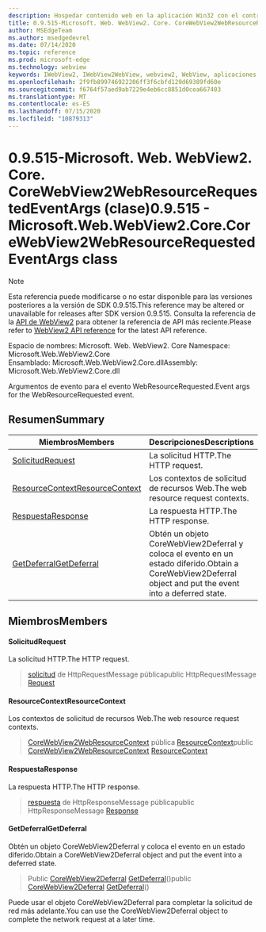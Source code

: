 ```yaml
---
description: Hospedar contenido web en la aplicación Win32 con el control Microsoft Edge WebView2
title: 0.9.515-Microsoft. Web. WebView2. Core. CoreWebView2WebResourceRequestedEventArgs
author: MSEdgeTeam
ms.author: msedgedevrel
ms.date: 07/14/2020
ms.topic: reference
ms.prod: microsoft-edge
ms.technology: webview
keywords: IWebView2, IWebView2WebView, webview2, WebView, aplicaciones Win32, Win32, Edge, ICoreWebView2, ICoreWebView2Controller, control de explorador, HTML Edge
ms.openlocfilehash: 2f9fb899746922206ff3f6cbfd129d69389fd60e
ms.sourcegitcommit: f6764f57aed9ab7229e4eb6cc8851d0cea667403
ms.translationtype: MT
ms.contentlocale: es-ES
ms.lasthandoff: 07/15/2020
ms.locfileid: "10879313"
---
```

# <span data-ttu-id="f9ba3-104">0.9.515-Microsoft. Web. WebView2. Core. CoreWebView2WebResourceRequestedEventArgs (clase)</span><span class="sxs-lookup"><span data-stu-id="f9ba3-104">0.9.515 - Microsoft.Web.WebView2.Core.CoreWebView2WebResourceRequestedEventArgs class</span></span> 

> [!NOTE]
> <span data-ttu-id="f9ba3-105">Esta referencia puede modificarse o no estar disponible para las versiones posteriores a la versión de SDK 0.9.515.</span><span class="sxs-lookup"><span data-stu-id="f9ba3-105">This reference may be altered or unavailable for releases after SDK version 0.9.515.</span></span> <span data-ttu-id="f9ba3-106">Consulta la referencia de la [API de WebView2](../../../webview2-api-reference.md) para obtener la referencia de API más reciente.</span><span class="sxs-lookup"><span data-stu-id="f9ba3-106">Please refer to [WebView2 API reference](../../../webview2-api-reference.md) for the latest API reference.</span></span>

<span data-ttu-id="f9ba3-107">Espacio de nombres: Microsoft. Web. WebView2. Core </span><span class="sxs-lookup"><span data-stu-id="f9ba3-107">Namespace: Microsoft.Web.WebView2.Core</span></span>\
<span data-ttu-id="f9ba3-108">Ensamblado: Microsoft.Web.WebView2.Core.dll</span><span class="sxs-lookup"><span data-stu-id="f9ba3-108">Assembly: Microsoft.Web.WebView2.Core.dll</span></span>

<span data-ttu-id="f9ba3-109">Argumentos de evento para el evento WebResourceRequested.</span><span class="sxs-lookup"><span data-stu-id="f9ba3-109">Event args for the WebResourceRequested event.</span></span>

## <span data-ttu-id="f9ba3-110">Resumen</span><span class="sxs-lookup"><span data-stu-id="f9ba3-110">Summary</span></span>

 <span data-ttu-id="f9ba3-111">Miembros</span><span class="sxs-lookup"><span data-stu-id="f9ba3-111">Members</span></span>                        | <span data-ttu-id="f9ba3-112">Descripciones</span><span class="sxs-lookup"><span data-stu-id="f9ba3-112">Descriptions</span></span>
--------------------------------|---------------------------------------------
[<span data-ttu-id="f9ba3-113">Solicitud</span><span class="sxs-lookup"><span data-stu-id="f9ba3-113">Request</span></span>](#request) | <span data-ttu-id="f9ba3-114">La solicitud HTTP.</span><span class="sxs-lookup"><span data-stu-id="f9ba3-114">The HTTP request.</span></span>
[<span data-ttu-id="f9ba3-115">ResourceContext</span><span class="sxs-lookup"><span data-stu-id="f9ba3-115">ResourceContext</span></span>](#resourcecontext) | <span data-ttu-id="f9ba3-116">Los contextos de solicitud de recursos Web.</span><span class="sxs-lookup"><span data-stu-id="f9ba3-116">The web resource request contexts.</span></span>
[<span data-ttu-id="f9ba3-117">Respuesta</span><span class="sxs-lookup"><span data-stu-id="f9ba3-117">Response</span></span>](#response) | <span data-ttu-id="f9ba3-118">La respuesta HTTP.</span><span class="sxs-lookup"><span data-stu-id="f9ba3-118">The HTTP response.</span></span>
[<span data-ttu-id="f9ba3-119">GetDeferral</span><span class="sxs-lookup"><span data-stu-id="f9ba3-119">GetDeferral</span></span>](#getdeferral) | <span data-ttu-id="f9ba3-120">Obtén un objeto CoreWebView2Deferral y coloca el evento en un estado diferido.</span><span class="sxs-lookup"><span data-stu-id="f9ba3-120">Obtain a CoreWebView2Deferral object and put the event into a deferred state.</span></span>

## <span data-ttu-id="f9ba3-121">Miembros</span><span class="sxs-lookup"><span data-stu-id="f9ba3-121">Members</span></span>

#### <span data-ttu-id="f9ba3-122">Solicitud</span><span class="sxs-lookup"><span data-stu-id="f9ba3-122">Request</span></span> 

<span data-ttu-id="f9ba3-123">La solicitud HTTP.</span><span class="sxs-lookup"><span data-stu-id="f9ba3-123">The HTTP request.</span></span>

> <span data-ttu-id="f9ba3-124">[solicitud](#request) de HttpRequestMessage pública</span><span class="sxs-lookup"><span data-stu-id="f9ba3-124">public HttpRequestMessage [Request](#request)</span></span>

#### <span data-ttu-id="f9ba3-125">ResourceContext</span><span class="sxs-lookup"><span data-stu-id="f9ba3-125">ResourceContext</span></span> 

<span data-ttu-id="f9ba3-126">Los contextos de solicitud de recursos Web.</span><span class="sxs-lookup"><span data-stu-id="f9ba3-126">The web resource request contexts.</span></span>

> <span data-ttu-id="f9ba3-127">[CoreWebView2WebResourceContext](./namespace-microsoft-web-webview2-core.md) pública [ResourceContext](#resourcecontext)</span><span class="sxs-lookup"><span data-stu-id="f9ba3-127">public [CoreWebView2WebResourceContext](./namespace-microsoft-web-webview2-core.md) [ResourceContext](#resourcecontext)</span></span>

#### <span data-ttu-id="f9ba3-128">Respuesta</span><span class="sxs-lookup"><span data-stu-id="f9ba3-128">Response</span></span> 

<span data-ttu-id="f9ba3-129">La respuesta HTTP.</span><span class="sxs-lookup"><span data-stu-id="f9ba3-129">The HTTP response.</span></span>

> <span data-ttu-id="f9ba3-130">[respuesta](#response) de HttpResponseMessage pública</span><span class="sxs-lookup"><span data-stu-id="f9ba3-130">public HttpResponseMessage [Response](#response)</span></span>

#### <span data-ttu-id="f9ba3-131">GetDeferral</span><span class="sxs-lookup"><span data-stu-id="f9ba3-131">GetDeferral</span></span> 

<span data-ttu-id="f9ba3-132">Obtén un objeto CoreWebView2Deferral y coloca el evento en un estado diferido.</span><span class="sxs-lookup"><span data-stu-id="f9ba3-132">Obtain a CoreWebView2Deferral object and put the event into a deferred state.</span></span>

> <span data-ttu-id="f9ba3-133">Public [CoreWebView2Deferral](microsoft-web-webview2-core-corewebview2deferral.md) [GetDeferral](#getdeferral)()</span><span class="sxs-lookup"><span data-stu-id="f9ba3-133">public [CoreWebView2Deferral](microsoft-web-webview2-core-corewebview2deferral.md) [GetDeferral](#getdeferral)()</span></span>

<span data-ttu-id="f9ba3-134">Puede usar el objeto CoreWebView2Deferral para completar la solicitud de red más adelante.</span><span class="sxs-lookup"><span data-stu-id="f9ba3-134">You can use the CoreWebView2Deferral object to complete the network request at a later time.</span></span>


